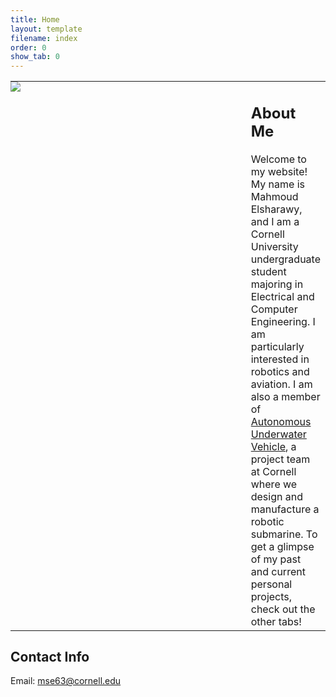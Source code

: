 ```yaml
---
title: Home
layout: template
filename: index
order: 0
show_tab: 0
--- 
```


<table style="border:none">
    <tr style="border:none">
        <td style="padding:0px;border:none;width:400px;vertical-align:top"><img src = "Mahmoud.jpg"></td>
        <td style="border:none;vertical-align:top">
            <h2>About Me</h2>
Welcome to my website! My name is Mahmoud Elsharawy, and I am a Cornell University undergraduate student majoring in Electrical and Computer Engineering. I am particularly interested in robotics and aviation. I am also a member of <a href="https://cuauv.org/">Autonomous Underwater Vehicle</a>, a project team at Cornell where we design and manufacture a robotic submarine. To get a glimpse of my past and current personal projects, check out the other tabs!
        </td>
    </tr>
</table>

## Contact Info
Email: mse63@cornell.edu
